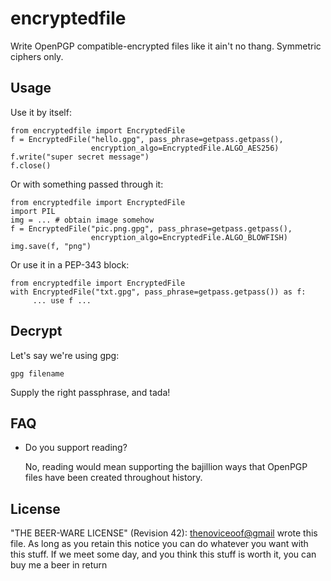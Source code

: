 encryptedfile
================================================================================

Write OpenPGP compatible-encrypted files like it ain't no thang.
Symmetric ciphers only.

Usage
--------------------------------------------------------------------------------

Use it by itself:

    from encryptedfile import EncryptedFile
    f = EncryptedFile("hello.gpg", pass_phrase=getpass.getpass(),
                      encryption_algo=EncryptedFile.ALGO_AES256)
    f.write("super secret message")
    f.close()

Or with something passed through it:

    from encryptedfile import EncryptedFile
    import PIL
    img = ... # obtain image somehow
    f = EncryptedFile("pic.png.gpg", pass_phrase=getpass.getpass(),
                      encryption_algo=EncryptedFile.ALGO_BLOWFISH)
    img.save(f, "png")

Or use it in a PEP-343 block:

    from encryptedfile import EncryptedFile
    with EncryptedFile("txt.gpg", pass_phrase=getpass.getpass()) as f:
         ... use f ...


Decrypt
--------------------------------------------------------------------------------
Let's say we're using gpg:

    gpg filename

Supply the right passphrase, and tada!


FAQ
--------------------------------------------------------------------------------
 - Do you support reading?

   No, reading would mean supporting the bajillion ways that OpenPGP
   files have been created throughout history.


License
--------------------------------------------------------------------------------
"THE BEER-WARE LICENSE" (Revision 42):
<thenoviceoof@gmail> wrote this file. As long as you retain this notice you
can do whatever you want with this stuff. If we meet some day, and you think
this stuff is worth it, you can buy me a beer in return

